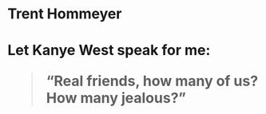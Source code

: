 <h1> Trent Hommeyer <h1>
Let Kanye West speak for me:

> “Real friends, how many of us? How many jealous?”

